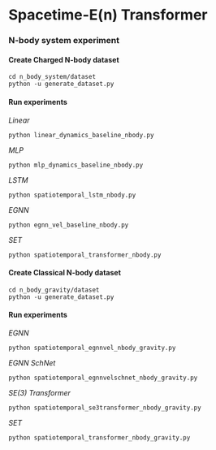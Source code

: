 # Spacetime-E(n) Transformer

### N-body system experiment

#### Create Charged N-body dataset
```
cd n_body_system/dataset
python -u generate_dataset.py
```

#### Run experiments

*Linear*  
```
python linear_dynamics_baseline_nbody.py
```

*MLP*  
```
python mlp_dynamics_baseline_nbody.py
```
  
*LSTM*  
```
python spatiotemporal_lstm_nbody.py
```

*EGNN*  
```
python egnn_vel_baseline_nbody.py
```

*SET*  
```
python spatiotemporal_transformer_nbody.py
```   


#### Create Classical N-body dataset
```
cd n_body_gravity/dataset
python -u generate_dataset.py
```

#### Run experiments

*EGNN*  
```
python spatiotemporal_egnnvel_nbody_gravity.py
```

*EGNN SchNet*  
```
python spatiotemporal_egnnvelschnet_nbody_gravity.py
```
  
*SE(3) Transformer*  
```
python spatiotemporal_se3transformer_nbody_gravity.py
```

*SET*  
```
python spatiotemporal_transformer_nbody_gravity.py
```   


